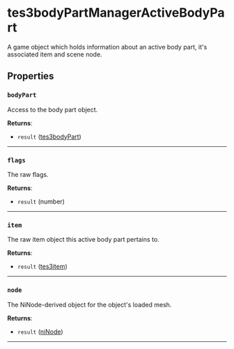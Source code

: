 # tes3bodyPartManagerActiveBodyPart

A game object which holds information about an active body part, it's associated item and scene node.

## Properties

### `bodyPart`

Access to the body part object.

**Returns**:

* `result` ([tes3bodyPart](../../types/tes3bodyPart))

***

### `flags`

The raw flags.

**Returns**:

* `result` (number)

***

### `item`

The raw item object this active body part pertains to.

**Returns**:

* `result` ([tes3item](../../types/tes3item))

***

### `node`

The NiNode-derived object for the object's loaded mesh.

**Returns**:

* `result` ([niNode](../../types/niNode))

***

